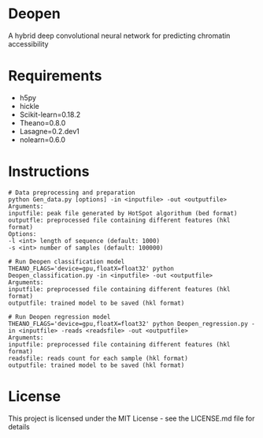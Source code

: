 # Deopen
A hybrid deep convolutional neural network for predicting chromatin accessibility

# Requirements
- h5py
- hickle
- Scikit-learn=0.18.2
- Theano=0.8.0
- Lasagne=0.2.dev1
- nolearn=0.6.0

# Instructions

 
```
# Data preprocessing and preparation
python Gen_data.py [options] -in <inputfile> -out <outputfile>
Arguments:
inputfile: peak file generated by HotSpot algorithum (bed format)
outputfle: preprocessed file containing different features (hkl format)
Options:
-l <int> length of sequence (default: 1000)
-s <int> number of samples (default: 100000)

# Run Deopen classification model
THEANO_FLAGS='device=gpu,floatX=float32' python Deopen_classification.py -in <inputfile> -out <outputfile>
Arguments:
inputfile: preprocessed file containing different features (hkl format)
outputfile: trained model to be saved (hkl format)

# Run Deopen regression model
THEANO_FLAGS='device=gpu,floatX=float32' python Deopen_regression.py -in <inputfile> -reads <readsfile> -out <outputfile>
Arguments:
inputfile: preprocessed file containing different features (hkl format)
readsfile: reads count for each sample (hkl format)
outputfile: trained model to be saved (hkl format)

```


# License
This project is licensed under the MIT License - see the LICENSE.md file for details
